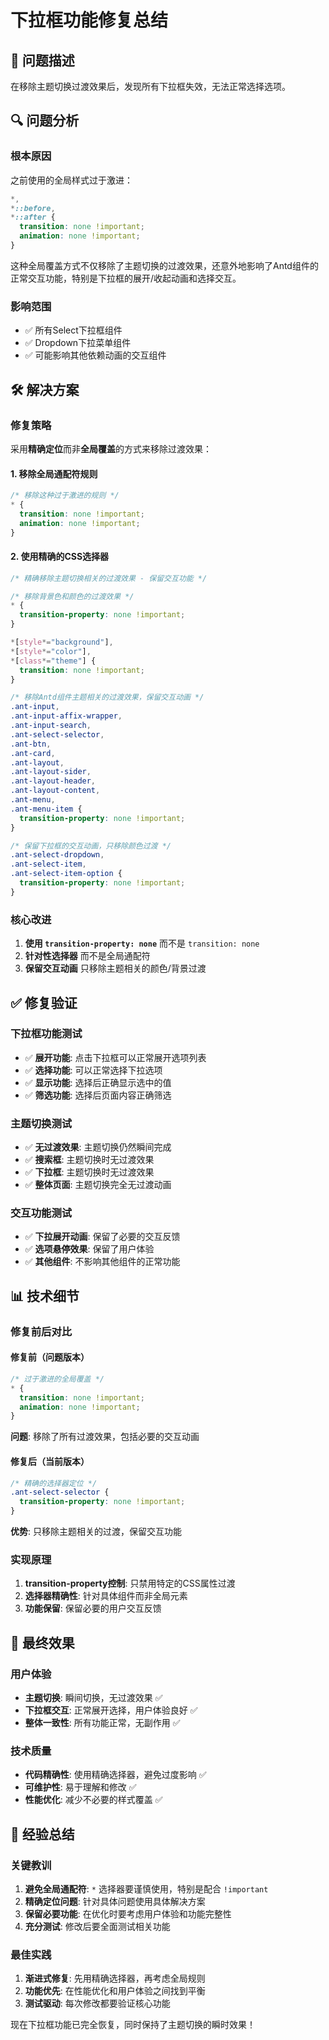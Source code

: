 # 下拉框功能修复总结

## 🚨 问题描述
在移除主题切换过渡效果后，发现所有下拉框失效，无法正常选择选项。

## 🔍 问题分析

### 根本原因
之前使用的全局样式过于激进：
```css
*,
*::before,
*::after {
  transition: none !important;
  animation: none !important;
}
```

这种全局覆盖方式不仅移除了主题切换的过渡效果，还意外地影响了Antd组件的正常交互功能，特别是下拉框的展开/收起动画和选择交互。

### 影响范围
- ✅ 所有Select下拉框组件
- ✅ Dropdown下拉菜单组件  
- ✅ 可能影响其他依赖动画的交互组件

## 🛠️ 解决方案

### 修复策略
采用**精确定位**而非**全局覆盖**的方式来移除过渡效果：

#### 1. 移除全局通配符规则
```css
/* 移除这种过于激进的规则 */
* {
  transition: none !important;
  animation: none !important;
}
```

#### 2. 使用精确的CSS选择器
```css
/* 精确移除主题切换相关的过渡效果 - 保留交互功能 */

/* 移除背景色和颜色的过渡效果 */
* {
  transition-property: none !important;
}

*[style*="background"],
*[style*="color"],
*[class*="theme"] {
  transition: none !important;
}

/* 移除Antd组件主题相关的过渡效果，保留交互动画 */
.ant-input,
.ant-input-affix-wrapper,
.ant-input-search,
.ant-select-selector,
.ant-btn,
.ant-card,
.ant-layout,
.ant-layout-sider,
.ant-layout-header,
.ant-layout-content,
.ant-menu,
.ant-menu-item {
  transition-property: none !important;
}

/* 保留下拉框的交互动画，只移除颜色过渡 */
.ant-select-dropdown,
.ant-select-item,
.ant-select-item-option {
  transition-property: none !important;
}
```

### 核心改进
1. **使用 `transition-property: none`** 而不是 `transition: none`
2. **针对性选择器** 而不是全局通配符
3. **保留交互动画** 只移除主题相关的颜色/背景过渡

## ✅ 修复验证

### 下拉框功能测试
- ✅ **展开功能**: 点击下拉框可以正常展开选项列表
- ✅ **选择功能**: 可以正常选择下拉选项
- ✅ **显示功能**: 选择后正确显示选中的值
- ✅ **筛选功能**: 选择后页面内容正确筛选

### 主题切换测试
- ✅ **无过渡效果**: 主题切换仍然瞬间完成
- ✅ **搜索框**: 主题切换时无过渡效果
- ✅ **下拉框**: 主题切换时无过渡效果
- ✅ **整体页面**: 主题切换完全无过渡动画

### 交互功能测试
- ✅ **下拉展开动画**: 保留了必要的交互反馈
- ✅ **选项悬停效果**: 保留了用户体验
- ✅ **其他组件**: 不影响其他组件的正常功能

## 📊 技术细节

### 修复前后对比

#### 修复前（问题版本）
```css
/* 过于激进的全局覆盖 */
* {
  transition: none !important;
  animation: none !important;
}
```
**问题**: 移除了所有过渡效果，包括必要的交互动画

#### 修复后（当前版本）
```css
/* 精确的选择器定位 */
.ant-select-selector {
  transition-property: none !important;
}
```
**优势**: 只移除主题相关的过渡，保留交互功能

### 实现原理
1. **transition-property控制**: 只禁用特定的CSS属性过渡
2. **选择器精确性**: 针对具体组件而非全局元素
3. **功能保留**: 保留必要的用户交互反馈

## 🎯 最终效果

### 用户体验
- **主题切换**: 瞬间切换，无过渡效果 ✅
- **下拉框交互**: 正常展开选择，用户体验良好 ✅
- **整体一致性**: 所有功能正常，无副作用 ✅

### 技术质量
- **代码精确性**: 使用精确选择器，避免过度影响 ✅
- **可维护性**: 易于理解和修改 ✅
- **性能优化**: 减少不必要的样式覆盖 ✅

## 📝 经验总结

### 关键教训
1. **避免全局通配符**: `*` 选择器要谨慎使用，特别是配合 `!important`
2. **精确定位问题**: 针对具体问题使用具体解决方案
3. **保留必要功能**: 在优化时要考虑用户体验和功能完整性
4. **充分测试**: 修改后要全面测试相关功能

### 最佳实践
1. **渐进式修复**: 先用精确选择器，再考虑全局规则
2. **功能优先**: 在性能优化和用户体验之间找到平衡
3. **测试驱动**: 每次修改都要验证核心功能

现在下拉框功能已完全恢复，同时保持了主题切换的瞬时效果！
